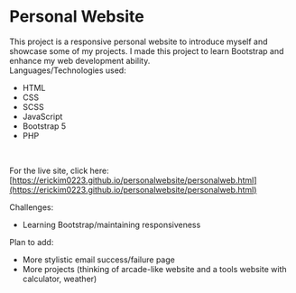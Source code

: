 # Personal Website
This project is a responsive personal website to introduce myself and showcase some of my projects. I made this project to learn Bootstrap and enhance my web development ability. <br>
Languages/Technologies used:
- HTML
- CSS
- SCSS
- JavaScript
- Bootstrap 5
- PHP 
<br>
 
For the live site, click here: [https://erickim0223.github.io/personalwebsite/personalweb.html](https://erickim0223.github.io/personalwebsite/personalweb.html) 
<br>

Challenges: <br>
- Learning Bootstrap/maintaining responsiveness

Plan to add: <br>
- More stylistic email success/failure page
- More projects (thinking of arcade-like website and a tools website with calculator, weather)
